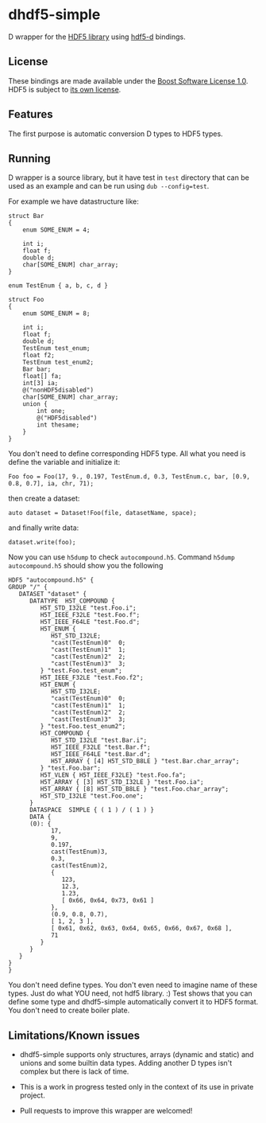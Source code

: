 dhdf5-simple
========

D wrapper for the [HDF5 library](http://www.hdfgroup.org/HDF5/) using [hdf5-d](https://github.com/SFrijters/hdf5-d) bindings.

## License

These bindings are made available under the [Boost Software License 1.0](http://www.boost.org/LICENSE_1_0.txt).
HDF5 is subject to [its own license](COPYING).

## Features

The first purpose is automatic conversion D types to HDF5 types.

## Running

D wrapper is a source library, but it have test in `test` directory that can be used as an example and can be run using
`dub --config=test`.

For example we have datastructure like:
```
struct Bar
{
    enum SOME_ENUM = 4;

    int i;
    float f;
    double d;
    char[SOME_ENUM] char_array;
}

enum TestEnum { a, b, c, d }

struct Foo
{
    enum SOME_ENUM = 8;

    int i;
    float f;
    double d;
    TestEnum test_enum;
    float f2;
    TestEnum test_enum2;
    Bar bar;
    float[] fa;
    int[3] ia;
    @("nonHDF5disabled")
    char[SOME_ENUM] char_array;
    union {
        int one;
        @("HDF5disabled")
        int thesame;
    }
}
```
You don't need to define corresponding HDF5 type. All what you need is
define the variable and initialize it:
```
Foo foo = Foo(17, 9., 0.197, TestEnum.d, 0.3, TestEnum.c, bar, [0.9, 0.8, 0.7], ia, chr, 71);
```
then create a dataset:
```
auto dataset = Dataset!Foo(file, datasetName, space);
```
and finally write data:
```
dataset.write(foo);
```
Now you can use `h5dump` to check `autocompound.h5`. Command `h5dump autocompound.h5` should show you the following
```
HDF5 "autocompound.h5" {
GROUP "/" {
   DATASET "dataset" {
      DATATYPE  H5T_COMPOUND {
         H5T_STD_I32LE "test.Foo.i";
         H5T_IEEE_F32LE "test.Foo.f";
         H5T_IEEE_F64LE "test.Foo.d";
         H5T_ENUM {
            H5T_STD_I32LE;
            "cast(TestEnum)0"  0;
            "cast(TestEnum)1"  1;
            "cast(TestEnum)2"  2;
            "cast(TestEnum)3"  3;
         } "test.Foo.test_enum";
         H5T_IEEE_F32LE "test.Foo.f2";
         H5T_ENUM {
            H5T_STD_I32LE;
            "cast(TestEnum)0"  0;
            "cast(TestEnum)1"  1;
            "cast(TestEnum)2"  2;
            "cast(TestEnum)3"  3;
         } "test.Foo.test_enum2";
         H5T_COMPOUND {
            H5T_STD_I32LE "test.Bar.i";
            H5T_IEEE_F32LE "test.Bar.f";
            H5T_IEEE_F64LE "test.Bar.d";
            H5T_ARRAY { [4] H5T_STD_B8LE } "test.Bar.char_array";
         } "test.Foo.bar";
         H5T_VLEN { H5T_IEEE_F32LE} "test.Foo.fa";
         H5T_ARRAY { [3] H5T_STD_I32LE } "test.Foo.ia";
         H5T_ARRAY { [8] H5T_STD_B8LE } "test.Foo.char_array";
         H5T_STD_I32LE "test.Foo.one";
      }
      DATASPACE  SIMPLE { ( 1 ) / ( 1 ) }
      DATA {
      (0): {
            17,
            9,
            0.197,
            cast(TestEnum)3,
            0.3,
            cast(TestEnum)2,
            {
               123,
               12.3,
               1.23,
               [ 0x66, 0x64, 0x73, 0x61 ]
            },
            (0.9, 0.8, 0.7),
            [ 1, 2, 3 ],
            [ 0x61, 0x62, 0x63, 0x64, 0x65, 0x66, 0x67, 0x68 ],
            71
         }
      }
   }
}
}
```
You don't need define types. You don't even need to imagine name of these types. Just do what YOU need, not hdf5 library. :)
Test shows that you can define some type and dhdf5-simple automatically convert it to HDF5 format. You don't need to create boiler plate.

## Limitations/Known issues

- dhdf5-simple supports only structures, arrays (dynamic and static) and unions and some builtin data types. Adding another D types isn't complex but there is lack of time.

- This is a work in progress tested only in the context of its use in private project.

- Pull requests to improve this wrapper are welcomed!

